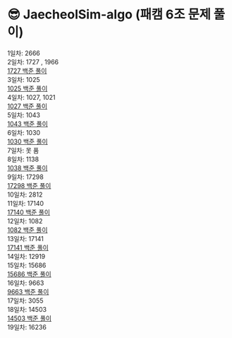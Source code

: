 #  😎 JaecheolSim-algo (패캠 6조 문제 풀이)
1일차: 2666 <br>
2일차: 1727 , 1966 <br>
 [1727 백준 풀이]( https://blog.naver.com/wocjf0513/223161311523)
<br>
3일차: 1025 <br>
 [1025 백준 풀이](https://blog.naver.com/wocjf0513/223162543183)
<br>
4일차: 1027, 1021 <br>
 [1027 백준 풀이](https://blog.naver.com/wocjf0513/223165809754)
<br>
5일차: 1043 <br>
 [1043 백준 풀이](https://blog.naver.com/wocjf0513/223166485359)
<br>
6일차: 1030 <br>
 [1030 백준 풀이](https://blog.naver.com/wocjf0513/223167460188)
<br>
7일차: 못 품
<br>
8일차: 1138 
<br>
 [1038 백준 풀이](https://blog.naver.com/wocjf0513/223172725202)
<br>
9일차: 17298 <br>
 [17298 백준 풀이](https://blog.naver.com/wocjf0513/223173922533) <br>
10일차: 2812 <br>
11일차: 17140 <br>
 [17140 백준 풀이](https://wocjf0513.github.io/%EB%B0%B1%EC%A4%80%2017140/2023/08/09/%EB%B0%B1%EC%A4%80.html)<br>
12일차: 1082 <br>
 [1082 백준 풀이](https://blog.naver.com/wocjf0513?Redirect=Write&categoryNo=32) <br>
13일차: 17141 <br>
 [17141 백준 풀이](https://blog.naver.com/wocjf0513/223186140351) 
<br>
14일차: 12919 <br>
15일차: 15686 <br>
 [15686 백준 풀이](https://wocjf0513.tistory.com/76)<br>
16일차: 9663 <br>
 [9663 백준 풀이](https://wocjf0513.tistory.com/98)<br>
17일차: 3055 <br>
18일차: 14503 <br>
 [14503 백준 풀이](https://wocjf0513.tistory.com/100)<br>
19일차: 16236 <br>
